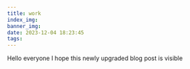 ```yaml
---
title: work
index_img: 
banner_img: 
date: 2023-12-04 18:23:45
tags:
---
```


Hello everyone
I hope this newly upgraded blog post is visible

